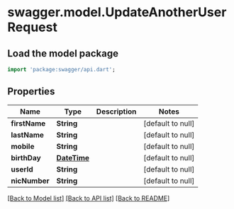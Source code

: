 # swagger.model.UpdateAnotherUserRequest

## Load the model package
```dart
import 'package:swagger/api.dart';
```

## Properties
Name | Type | Description | Notes
------------ | ------------- | ------------- | -------------
**firstName** | **String** |  | [default to null]
**lastName** | **String** |  | [default to null]
**mobile** | **String** |  | [default to null]
**birthDay** | [**DateTime**](DateTime.md) |  | [default to null]
**userId** | **String** |  | [default to null]
**nicNumber** | **String** |  | [default to null]

[[Back to Model list]](../README.md#documentation-for-models) [[Back to API list]](../README.md#documentation-for-api-endpoints) [[Back to README]](../README.md)


